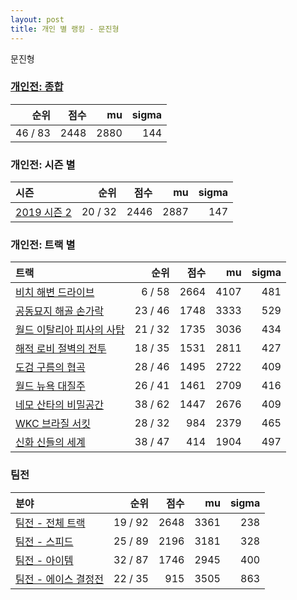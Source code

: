 ```yaml
---
layout: post
title: 개인 별 랭킹 - 문진형
---
```


문진형

### [개인전: 종합](../singles-full)

| 순위 | 점수 | mu | sigma |
|---:|---:|---:|---:|
| 46 / 83 | 2448 | 2880 | 144 |

### 개인전: 시즌 별

| 시즌 | 순위 | 점수 | mu | sigma |
|:---|---:|---:|---:|---:|
| [2019 시즌 2](../s2019_2) | 20 / 32 | 2446 | 2887 | 147 |

### 개인전: 트랙 별

| 트랙 | 순위 | 점수 | mu | sigma |
|:---|---:|---:|---:|---:|
| [비치 해변 드라이브](../haebyun) | 6 / 58 | 2664 | 4107 | 481 |
| [공동묘지 해골 손가락](../haeson) | 23 / 46 | 1748 | 3333 | 529 |
| [월드 이탈리아 피사의 사탑](../pizza) | 21 / 32 | 1735 | 3036 | 434 |
| [해적 로비 절벽의 전투](../lobby) | 18 / 35 | 1531 | 2811 | 427 |
| [도검 구름의 협곡](../hyupgog) | 28 / 46 | 1495 | 2722 | 409 |
| [월드 뉴욕 대질주](../newyork) | 26 / 41 | 1461 | 2709 | 416 |
| [네모 산타의 비밀공간](../santa) | 38 / 62 | 1447 | 2676 | 409 |
| [WKC 브라질 서킷](../brazil) | 28 / 32 | 984 | 2379 | 465 |
| [신화 신들의 세계](../shinsegye) | 38 / 47 | 414 | 1904 | 497 |

### 팀전

| 분야 | 순위 | 점수 | mu | sigma |
|:---|---:|---:|---:|---:|
| [팀전 - 전체 트랙](../team-full) | 19 / 92 | 2648 | 3361 | 238 |
| [팀전 - 스피드](../team-speed) | 25 / 89 | 2196 | 3181 | 328 |
| [팀전 - 아이템](../team-item) | 32 / 87 | 1746 | 2945 | 400 |
| [팀전 - 에이스 결정전](../team-ace) | 22 / 35 | 915 | 3505 | 863 |
